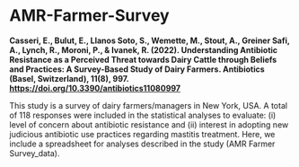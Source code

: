 # AMR-Farmer-Survey
**Casseri, E., Bulut, E., Llanos Soto, S., Wemette, M., Stout, A., Greiner Safi, A., Lynch, R., Moroni, P., & Ivanek, R. (2022). Understanding Antibiotic Resistance as a Perceived Threat towards Dairy Cattle through Beliefs and Practices: A Survey-Based Study of Dairy Farmers. Antibiotics (Basel, Switzerland), 11(8), 997. https://doi.org/10.3390/antibiotics11080997**

This study is a survey of dairy farmers/managers in New York, USA. A total of 118 responses were included in the statistical analyses to evaluate: (i) level of concern about antibiotic resistance and (ii) interest in adopting new judicious antibiotic use practices regarding mastitis treatment. Here, we include a spreadsheet for analyses described in the study (AMR Farmer Survey_data).
